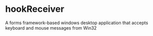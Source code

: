 # hookReceiver
A forms framework-based windows desktop application that accepts keyboard and mouse messages from Win32
